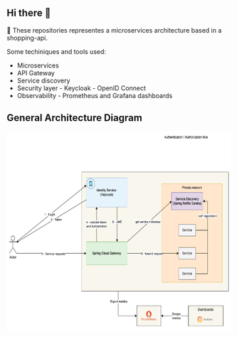 ## Hi there 👋

:receipt: These repositories representes a microservices architecture based in a shopping-api.

Some techiniques and tools used:
* Microservices 
* API Gateway
* Service discovery
* Security layer - Keycloak - OpenID Connect
* Observability - Prometheus and Grafana dashboards

## General Architecture Diagram
<p align="center">
    <a href="https://www.hackerrank.com/mauriciogeneroso">
        <img height=450 src="./images/shopping-api-general-diagram.png" alt="General diagram">
    </a>
</p>
